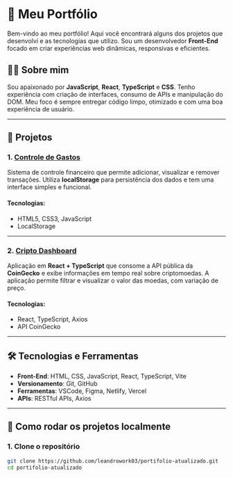 # 🚀 Meu Portfólio

Bem-vindo ao meu portfólio! Aqui você encontrará alguns dos projetos que desenvolvi e as tecnologias que utilizo. Sou um desenvolvedor **Front-End** focado em criar experiências web dinâmicas, responsivas e eficientes. 

## 🧑‍💻 Sobre mim

Sou apaixonado por **JavaScript**, **React**, **TypeScript** e **CSS**. Tenho experiência com criação de interfaces, consumo de APIs e manipulação do DOM. Meu foco é sempre entregar código limpo, otimizado e com uma boa experiência de usuário.

---

## 📌 Projetos

### 1. **[Controle de Gastos](https://github.com/leandrowork03/controle-de-gastos)**  
Sistema de controle financeiro que permite adicionar, visualizar e remover transações. Utiliza **localStorage** para persistência dos dados e tem uma interface simples e funcional.

#### Tecnologias:
- HTML5, CSS3, JavaScript
- LocalStorage

---

### 2. **[Cripto Dashboard](https://github.com/leandrowork03/cripto)**  
Aplicação em **React + TypeScript** que consome a API pública da **CoinGecko** e exibe informações em tempo real sobre criptomoedas. A aplicação permite filtrar e visualizar o valor das moedas, com variação de preço.

#### Tecnologias:
- React, TypeScript, Axios
- API CoinGecko

---

## 🛠️ Tecnologias e Ferramentas

- **Front-End**: HTML, CSS, JavaScript, React, TypeScript, Vite
- **Versionamento**: Git, GitHub
- **Ferramentas**: VSCode, Figma, Netlify, Vercel
- **APIs**: RESTful APIs, Axios

---

## 🔧 Como rodar os projetos localmente

### 1. Clone o repositório

```bash
git clone https://github.com/leandrowork03/portifolio-atualizado.git
cd portifolio-atualizado
